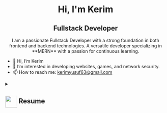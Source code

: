 <h1 align="center">Hi, I'm Kerim</h1>
<h2 align="center">
  Fullstack Developer
</h2>

<div align="center">
  I am a passionate Fullstack Developer with a strong foundation in both frontend and backend technologies. A versatile developer specializing in **MERN** with a passion for continuous learning.
</div>

- 👋 Hi, I’m Kerim
- 🌱 I’m interested in developing websites, games, and network security.
- 📫 How to reach me: kerimyusuf63@gmail.com

<details>
  <summary>
    <h2> 
      <img align="center" src="https://github.com/k3r1mY/k3r1mY/blob/main/icons/about.png" width="37" /> 
      Resume
    </h2>
  </summary>

  <details>
    <summary><h4> <img align="center" src="https://github.com/k3r1mY/k3r1mY/blob/main/icons/academics.gif" width="29"/> Academics</h4></summary>
    <span><img src="https://img.shields.io/badge/BSc-Eastern Mediterranean University-1877F2?style=for-the-badge"></span>
    <span><img src="https://img.shields.io/badge/GPA-2.68-EFEEE9?style=for-the-badge"></span>
  </details>

  <details>
    <summary><h4> <img align="center" src="https://github.com/k3r1mY/k3r1mY/blob/main/icons/experience.gif" width="29"/> Experience</h4></summary>
    - **Junior Software Engineer** at The Pied Piper Pest Control Company Limited | Sep 2023 - Feb 2024
      <ul>
        <li>Maintained and revised the company website</li>
        <li>Used HTML, CSS, and JavaScript to add and edit the site according to client needs</li>
        <li>Redesigned parts of the site for a better user experience</li>
        <li>Created and added multiple landing pages for new products and services</li>
      </ul>
  </details>

  <details>
  <summary><h4> <img align="center" src="https://github.com/k3r1mY/k3r1mY/blob/main/icons/techstack.gif" width="29"/> Tech Stack</h4></summary>
  
  ![JavaScript](https://img.shields.io/badge/javascript-%23323330.svg?style=for-the-badge&logo=javascript&logoColor=%23F7DF1E)
  ![React](https://img.shields.io/badge/react-%2320232a.svg?style=for-the-badge&logo=react&logoColor=%2361DAFB)
  <!-- Add more technologies here -->

</details>
</details>



<!---
k3r1mY/k3r1mY is a ✨ special ✨ repository because its `README.md` (this file) appears on your GitHub profile.
You can click the Preview link to take a look at your changes.
--->
